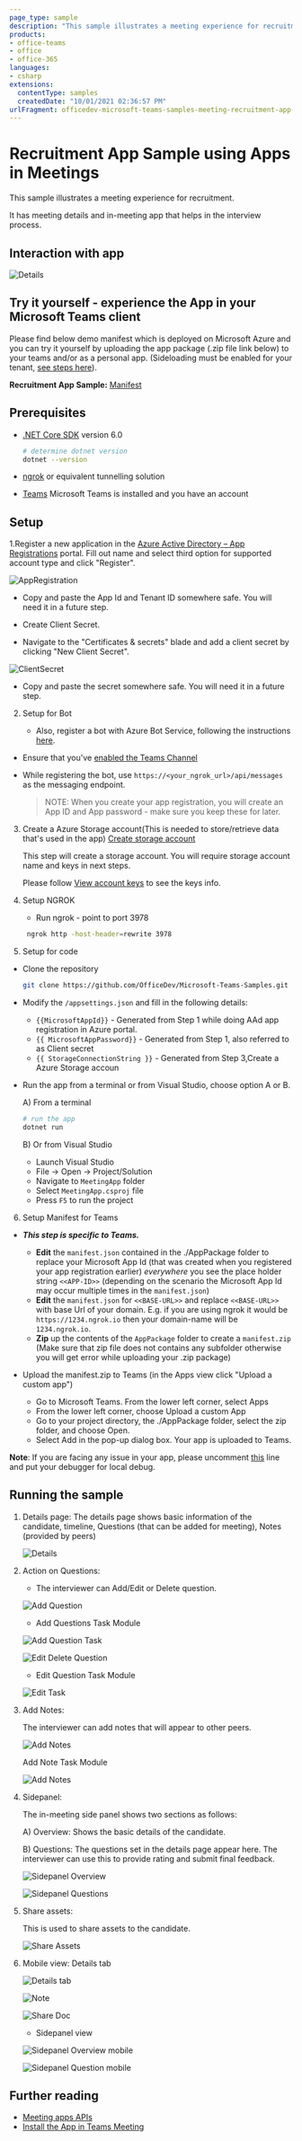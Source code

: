 ```yaml
---
page_type: sample
description: "This sample illustrates a meeting experience for recruitment scenario using Apps In Meetings. This app also uses bot for sending notifications."
products:
- office-teams
- office
- office-365
languages:
- csharp
extensions:
  contentType: samples
  createdDate: "10/01/2021 02:36:57 PM"
urlFragment: officedev-microsoft-teams-samples-meeting-recruitment-app-csharp
---
```


# Recruitment App Sample using Apps in Meetings

This sample illustrates a meeting experience for recruitment.

It has meeting details and in-meeting app that helps in the interview process.

## Interaction with app

![Details](MeetingApp/Images/meetingrecruitment.gif)

## Try it yourself - experience the App in your Microsoft Teams client
Please find below demo manifest which is deployed on Microsoft Azure and you can try it yourself by uploading the app package (.zip file link below) to your teams and/or as a personal app. (Sideloading must be enabled for your tenant, [see steps here](https://docs.microsoft.com/microsoftteams/platform/concepts/build-and-test/prepare-your-o365-tenant#enable-custom-teams-apps-and-turn-on-custom-app-uploading)).

**Recruitment App Sample:** [Manifest](/samples/meeting-recruitment-app/csharp/demo-manifest/Meeting-Recruitment-App.zip)

## Prerequisites

- [.NET Core SDK](https://dotnet.microsoft.com/download) version 6.0

  ```bash
  # determine dotnet version
  dotnet --version
  ```
- [ngrok](https://ngrok.com/download) or equivalent tunnelling solution
- [Teams](https://teams.microsoft.com) Microsoft Teams is installed and you have an account

## Setup

1.Register a new application in the [Azure Active Directory – App Registrations](https://go.microsoft.com/fwlink/?linkid=2083908) portal.
   Fill out name and select third option for supported account type and click "Register".

   ![AppRegistration](MeetingApp/Images/AppRegistration.png)

   * Copy and paste the App Id and Tenant ID somewhere safe. You will need it in a future step.

  - Create Client Secret.
   * Navigate to the "Certificates & secrets" blade and add a client secret by clicking "New Client Secret".

   ![ClientSecret](MeetingApp/Images/clientsecret.png) 

   * Copy and paste the secret somewhere safe. You will need it in a future step.
   
2. Setup for Bot

    - Also, register a bot with Azure Bot Service, following the instructions [here](https://docs.microsoft.com/azure/bot-service/bot-service-quickstart-registration?view=azure-bot-service-3.0).
  - Ensure that you've [enabled the Teams Channel](https://docs.microsoft.com/azure/bot-service/channel-connect-teams?view=azure-bot-service-4.0)
  - While registering the bot, use `https://<your_ngrok_url>/api/messages` as the messaging endpoint.

      > NOTE: When you create your app registration, you will create an App ID and App password - make sure you keep these for later.
      
3. Create a Azure Storage account(This is needed to store/retrieve data that's used in the app) 
     [Create storage account](https://docs.microsoft.com/azure/storage/common/storage-account-create?tabs=azure-portal)

      This step will create a storage account. You will require storage account name and keys in next steps.
  
      Please follow [View account keys](https://docs.microsoft.com/azure/storage/common/storage-account-keys-manage?tabs=azure-portal#view-account-access-keys)  to see the keys info. 
     

4. Setup NGROK
     - Run ngrok - point to port 3978

    ```bash
     ngrok http -host-header=rewrite 3978
    ```

5. Setup for code

  - Clone the repository

      ```bash
      git clone https://github.com/OfficeDev/Microsoft-Teams-Samples.git
      ```

- Modify the `/appsettings.json` and fill in the following details:
    - `{{MicrosoftAppId}}` - Generated from Step 1 while doing AAd app registration in Azure portal.
    - `{{ MicrosoftAppPassword}}` - Generated from Step 1, also referred to as Client secret
    - `{{ StorageConnectionString }}` - Generated from Step 3,Create a Azure Storage accoun

 - Run the app from a terminal or from Visual Studio, choose option A or B.

     A) From a terminal

    ```bash
    # run the app
    dotnet run
    ```

    B) Or from Visual Studio

    - Launch Visual Studio
    - File -> Open -> Project/Solution
    - Navigate to `MeetingApp` folder
    - Select `MeetingApp.csproj` file
    - Press `F5` to run the project

6. Setup Manifest for Teams
- __*This step is specific to Teams.*__
    - **Edit** the `manifest.json` contained in the ./AppPackage folder to replace your Microsoft App Id (that was created when you registered your app registration earlier) *everywhere* you see the place holder string `<<APP-ID>>` (depending on the scenario the Microsoft App Id may occur multiple times in the `manifest.json`)
    - **Edit** the `manifest.json` for `<<BASE-URL>>` and replace `<<BASE-URL>>` with base Url of your domain. E.g. if you are using ngrok it would be `https://1234.ngrok.io` then your domain-name will be `1234.ngrok.io`.
    - **Zip** up the contents of the `AppPackage` folder to create a `manifest.zip` (Make sure that zip file does not contains any subfolder otherwise you will get error while uploading your .zip package)    
    
- Upload the manifest.zip to Teams (in the Apps view click "Upload a custom app")
   - Go to Microsoft Teams. From the lower left corner, select Apps
   - From the lower left corner, choose Upload a custom App
   - Go to your project directory, the ./AppPackage folder, select the zip folder, and choose Open.
   - Select Add in the pop-up dialog box. Your app is uploaded to Teams.

**Note**: If you are facing any issue in your app, please uncomment [this](https://github.com/OfficeDev/Microsoft-Teams-Samples/blob/main/samples/meeting-recruitment-app/csharp/MeetingApp/AdapterWithErrorHandler.cs#L25) line and put your debugger for local debug.

## Running the sample

1) Details page:
   The details page shows basic information of the candidate, timeline, Questions (that can be added for meeting), Notes (provided by peers)

   ![Details](MeetingApp/Images/details.png)

2) Action on Questions:
   
   - The interviewer can Add/Edit or Delete question.

   ![Add Question](MeetingApp/Images/add_question.png)

   - Add Questions Task Module
   
   ![Add Question Task](MeetingApp/Images/add_task.png)

   ![Edit Delete Question](MeetingApp/Images/edit_questions.png)

   - Edit Question Task Module
   
   ![Edit Task](MeetingApp/Images/edit_task.png)

3) Add Notes:
   
   The interviewer can add notes that will appear to other peers.

   ![Add Notes](MeetingApp/Images/add_note.png)

   Add Note Task Module
  
   ![Add Notes](MeetingApp/Images/add_note_task.png)

4) Sidepanel:
    
    The in-meeting side panel shows two sections as follows:
    
    A) Overview: Shows the basic details of the candidate.
    
    B) Questions: The questions set in the details page appear here. The interviewer can use this to provide rating and submit final feedback.

    ![Sidepanel Overview](MeetingApp/Images/sidepanel_overview.png)

    ![Sidepanel Questions](MeetingApp/Images/sidepanel_questions.png)

5) Share assets:

   This is used to share assets to the candidate.
   
   ![Share Assets](MeetingApp/Images/share_assets.png)

6) Mobile view: Details tab

   ![Details tab](MeetingApp/Images/details_tab_mobile.png)

   ![Note](MeetingApp/Images/Note_mobile.png)

   ![Share Doc](MeetingApp/Images/ShareDoc_mobile.png)
   
   - Sidepanel view
   
   ![Sidepanel Overview mobile](MeetingApp/Images/sidepanel_mobile.png)

   ![Sidepanel Question mobile](MeetingApp/Images/question_mobile.png)


## Further reading

- [Meeting apps APIs](https://learn.microsoft.com/microsoftteams/platform/apps-in-teams-meetings/meeting-apps-apis?tabs=dotnet)
- [Install the App in Teams Meeting](https://docs.microsoft.com/microsoftteams/platform/apps-in-teams-meetings/teams-apps-in-meetings?view=msteams-client-js-latest#meeting-lifecycle-scenarios)